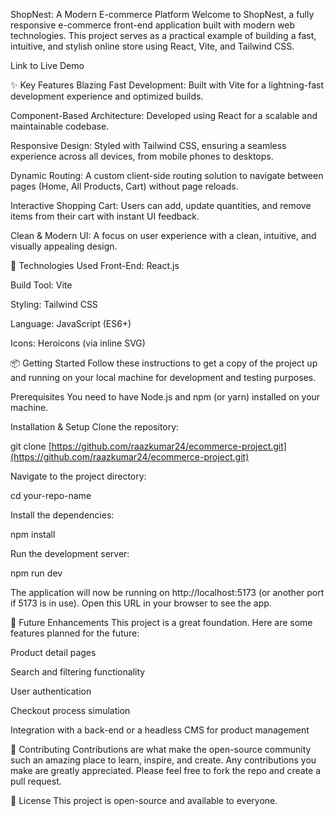 ShopNest: A Modern E-commerce Platform
Welcome to ShopNest, a fully responsive e-commerce front-end application built with modern web technologies. This project serves as a practical example of building a fast, intuitive, and stylish online store using React, Vite, and Tailwind CSS.

Link to Live Demo

✨ Key Features
Blazing Fast Development: Built with Vite for a lightning-fast development experience and optimized builds.

Component-Based Architecture: Developed using React for a scalable and maintainable codebase.

Responsive Design: Styled with Tailwind CSS, ensuring a seamless experience across all devices, from mobile phones to desktops.

Dynamic Routing: A custom client-side routing solution to navigate between pages (Home, All Products, Cart) without page reloads.

Interactive Shopping Cart: Users can add, update quantities, and remove items from their cart with instant UI feedback.

Clean & Modern UI: A focus on user experience with a clean, intuitive, and visually appealing design.

🚀 Technologies Used
Front-End: React.js

Build Tool: Vite

Styling: Tailwind CSS

Language: JavaScript (ES6+)

Icons: Heroicons (via inline SVG)

📦 Getting Started
Follow these instructions to get a copy of the project up and running on your local machine for development and testing purposes.

Prerequisites
You need to have Node.js and npm (or yarn) installed on your machine.

Installation & Setup
Clone the repository:

git clone [https://github.com/raazkumar24/ecommerce-project.git](https://github.com/raazkumar24/ecommerce-project.git)

Navigate to the project directory:

cd your-repo-name

Install the dependencies:

npm install

Run the development server:

npm run dev

The application will now be running on http://localhost:5173 (or another port if 5173 is in use). Open this URL in your browser to see the app.

🔮 Future Enhancements
This project is a great foundation. Here are some features planned for the future:

Product detail pages

Search and filtering functionality

User authentication

Checkout process simulation

Integration with a back-end or a headless CMS for product management

🤝 Contributing
Contributions are what make the open-source community such an amazing place to learn, inspire, and create. Any contributions you make are greatly appreciated. Please feel free to fork the repo and create a pull request.

📄 License
This project is open-source and available to everyone.
